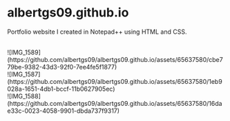 # albertgs09.github.io
Portfolio website I created in Notepad++ using HTML and CSS.

<br>
![IMG_1589](https://github.com/albertgs09/albertgs09.github.io/assets/65637580/cbe779be-9382-43d3-92f0-7ee4fe5f1877)
<br>
![IMG_1587](https://github.com/albertgs09/albertgs09.github.io/assets/65637580/1eb9028a-1651-4db1-bccf-11b0627905ec)
<br>
![IMG_1588](https://github.com/albertgs09/albertgs09.github.io/assets/65637580/16dae33c-0023-4058-9901-dbda737f9317)
